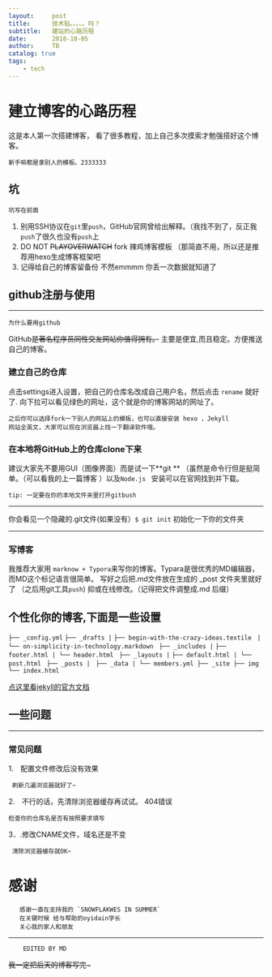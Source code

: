 ```yaml
---
layout:     post
title:      技术贴。。。。。吗？
subtitle:   建站的心路历程
date:       2018-10-05
author:     TB
catalog: true
tags:
    - tech
---
```


# 建立博客的心路历程

这是本人第一次搭建博客， 看了很多教程，加上自己多次摸索才勉强搭好这个博客。
          
    新手嘛都是拿别人的模板。2333333

## 坑
    坑写在前面


1. 别用SSH协议在`git`里`push`，GitHub官网曾给出解释。（我找不到了，反正我`push`了很久也没有`push`上　
2.  DO NOT  ~~PLAYOVERWATCH~~ fork 辣鸡博客模板 （那简直不用，所以还是推荐用hexo生成博客框架吧
3. 记得给自己的博客留备份 不然emmmm 你丢一次数据就知道了


##  github注册与使用

-----
    为什么要用github

GitHub~~是著名程序员同性交友网站你值得拥有。~~ 主要是便宜,而且稳定。方便推送自己的博客。


### 建立自己的仓库
点击settings进入设置，把自己的仓库名改成自己用户名，然后点击 `rename` 就好了. 向下拉可以看见绿色的网址，这个就是你的博客网站的网址了。

    之后你可以选择fork一下别人的网站上的模板，也可以直接安装 hexo ，Jekyll 
    网站全英文，大家可以现在浏览器上找一下翻译软件哦。

###  在本地将GitHub上的仓库clone下来


建议大家先不要用GUI（图像界面）而是试一下**git **
（虽然是命令行但是挺简单。（可以看我的上一篇博客 ）以及`Node.js `
安装可以在官网找到并下载。

    tip: 一定要在你的本地文件夹里打开gitbush
    
------

你会看见一个隐藏的.git文件(如果没有）` $ git init ` 初始化一下你的文件夹 

------

### 写博客
我推荐大家用 `marknow + Typora`来写你的博客。Typara是很优秀的MD编辑器，而MD这个标记语言很简单。
写好之后把.md文件放在生成的 _post 文件夹里就好了 （之后用git工具` push `)
抑或在线修改。（记得把文件调整成.md 后缀）

##  个性化你的博客,下面是一些设置

`├── _config.yml`
`├── _drafts |`
`├── begin-with-the-crazy-ideas.textile `
`|└── on-simplicity-in-technology.markdown `
`├── _includes |` 
`├── footer.html | └── header.html `
`├── _layouts |`
`├── default.html | └── post.html `
`├── _posts | `
`├── _data | └── members.yml ├── _site ├── img └── index.html`
  
  
[点这里看jekyll的官方文档](https://www.jekyll.com.cn/docs/structure/)


## 一些问题

--------

### 常见问题

1.　配置文件修改后没有效果

     刷新几遍浏览器就好了~

2.　不行的话，先清除浏览器缓存再试试。
404错误

    检查你的仓库名是否有按照要求填写

3．.修改CNAME文件，域名还是不变

     清除浏览器缓存就OK~


# 感谢 
       感谢一直在支持我的 `SNOWFLAKWES IN SUMMER`
       在关键时候 给与帮助的oyidain学长
       关心我的家人和朋友
          
          
          
--------
        EDITED BY MD
        
        
        
        
~~我一定把后天的博客写完~~~
  









